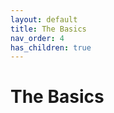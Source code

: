 ```yaml
---
layout: default
title: The Basics
nav_order: 4
has_children: true
---
```


# The Basics

<!-- Children Display -->